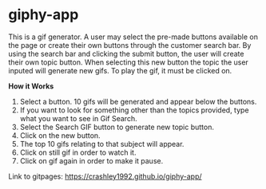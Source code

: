 # giphy-app
This is a gif generator. A user may select the pre-made buttons available on the page or create their own buttons through the customer search bar. By using the search bar and clicking the submit button, the user will create their own topic button. When selecting this new button the topic the user inputed will generate new gifs. To play the gif, it must be clicked on. 

**How it Works**
1. Select a button. 10 gifs will be generated and appear below the buttons.
2. If you want to look for something other than the topics provided, type what you want to see in Gif Search.
3. Select the Search GIF button to generate new topic button.
4. Click on the new button.
5. The top 10 gifs relating to that subject will appear.
6. Click on still gif in order to watch it.
7. Click on gif again in order to make it pause. 

Link to gitpages: https://crashley1992.github.io/giphy-app/
